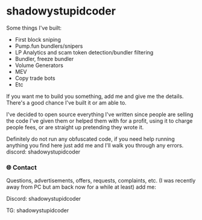 # shadowystupidcoder

 Some things I've built:  
- First block sniping
- Pump.fun bundlers/snipers
- LP Analytics and scam token detection/bundler filtering
- Bundler, freeze bundler
- Volume Generators
- MEV
- Copy trade bots
- Etc

If you want me to build you something, add me and give me the details. There's a good chance I've built it or am able to.

I've decided to open source everything I've written since people are selling the code I've given them or helped them with for a profit, using it to charge people fees, or are straight up pretending they wrote it.  

Definitely do not run any obfuscated code, if you need help running anything you find here just add me and I'll walk you through any errors. discord: shadowystupidcoder


### 🌐 Contact

Questions, advertisements, offers, requests, complaints, etc. (I was recently away from PC but am back now for a while at least) add me:

Discord: shadowystupidcoder  

TG: shadowystupidcoder
